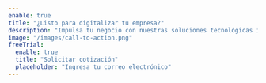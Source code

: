 ```yaml
---
enable: true
title: "¿Listo para digitalizar tu empresa?"
description: "Impulsa tu negocio con nuestras soluciones tecnológicas integrales. Equipos de calidad, implementación de Odoo y soporte especializado."
image: "/images/call-to-action.png"
freeTrial: 
  enable: true
  title: "Solicitar cotización"
  placeholder: "Ingresa tu correo electrónico"
---
```


